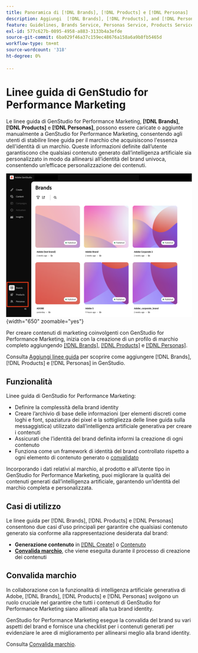 ```yaml
---
title: Panoramica di [!DNL Brands], [!DNL Products] e [!DNL Personas]
description: Aggiungi  [!DNL Brands], [!DNL Products], and [!DNL Personas] a GenStudio for Performance Marketing per creare un profilo di marchio completo che includa tutti gli aspetti della rappresentazione di un marchio.
feature: Guidelines, Brands Service, Personas Service, Products Service
exl-id: 577c627b-0895-4958-a883-3133b4a3efde
source-git-commit: 6ba029f46a37c159ec48676a158a6a9b8fb5465d
workflow-type: tm+mt
source-wordcount: '318'
ht-degree: 0%

---
```


# Linee guida di GenStudio for Performance Marketing

Le linee guida di GenStudio for Performance Marketing, **[!DNL Brands]**, **[!DNL Products]** e **[!DNL Personas]**, possono essere caricate o aggiunte manualmente a GenStudio for Performance Marketing, consentendo agli utenti di stabilire linee guida per il marchio che acquisiscono l&#39;essenza dell&#39;identità di un marchio. Queste informazioni definite dall’utente garantiscono che qualsiasi contenuto generato dall’intelligenza artificiale sia personalizzato in modo da allinearsi all’identità del brand univoca, consentendo un’efficace personalizzazione dei contenuti.

![Linee guida in GenStudio per il marketing delle prestazioni](/help/assets/guidelines.png){width="650" zoomable="yes"}

Per creare contenuti di marketing coinvolgenti con GenStudio for Performance Marketing, inizia con la creazione di un profilo di marchio completo aggiungendo [[!DNL Brands]](/help/user-guide/guidelines/brands.md), [[!DNL Products]](/help/user-guide/guidelines/products.md) e [[!DNL Personas]](/help/user-guide/guidelines/personas.md).

Consulta [Aggiungi linee guida](/help/user-guide/guidelines/add-guidelines.md) per scoprire come aggiungere [!DNL Brands], [!DNL Products] e [!DNL Personas] in GenStudio.

## Funzionalità

Linee guida di GenStudio for Performance Marketing:

* Definire la complessità della brand identity
* Creare l’archivio di base delle informazioni (per elementi discreti come loghi e font, spaziatura dei pixel e la sottigliezza delle linee guida sulla messaggistica) utilizzato dall’intelligenza artificiale generativa per creare i contenuti
* Assicurati che l’identità del brand definita informi la creazione di ogni contenuto
* Funziona come un framework di identità del brand controllato rispetto a ogni elemento di contenuto generato o [convalidato](#brand-validation)

Incorporando i dati relativi al marchio, al prodotto e all’utente tipo in GenStudio for Performance Marketing, puoi migliorare la qualità dei contenuti generati dall’intelligenza artificiale, garantendo un’identità del marchio completa e personalizzata.

## Casi di utilizzo

Le linee guida per [!DNL Brands], [!DNL Products] e [!DNL Personas] consentono due casi d&#39;uso principali per garantire che qualsiasi contenuto generato sia conforme alla rappresentazione desiderata dal brand:

* **Generazione contenuto** in [[!DNL Create]](/help/user-guide/create/overview.md) o [Contenuto](/help/user-guide/content/overview.md)
* [**Convalida marchio**](#brand-validation), che viene eseguita durante il processo di creazione dei contenuti

## Convalida marchio

In collaborazione con la funzionalità di intelligenza artificiale generativa di Adobe, [!DNL Brands], [!DNL Products] e [!DNL Personas] svolgono un ruolo cruciale nel garantire che tutti i contenuti di GenStudio for Performance Marketing siano allineati alla tua brand identity.

GenStudio for Performance Marketing esegue la convalida del brand su vari aspetti del brand e fornisce una checklist per i contenuti generati per evidenziare le aree di miglioramento per allinearsi meglio alla brand identity.

Consulta [Convalida marchio](/help/user-guide/guidelines/brand-validation.md).
